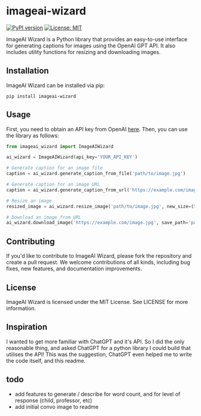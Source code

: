 # imageai-wizard

[![PyPI version](https://badge.fury.io/py/imageai-wizard.svg)](https://badge.fury.io/py/imageai-wizard)
[![License: MIT](https://img.shields.io/badge/License-MIT-yellow.svg)](https://opensource.org/licenses/MIT)

ImageAI Wizard is a Python library that provides an easy-to-use interface for generating captions for images using the OpenAI GPT API. It also includes utility functions for resizing and downloading images.

## Installation

ImageAI Wizard can be installed via pip:

```shell
pip install imageai-wizard
```

## Usage

First, you need to obtain an API key from OpenAI [here](https://beta.openai.com/signup/). Then, you can use the library as follows:

```python
from imageai_wizard import ImageAIWizard

ai_wizard = ImageAIWizard(api_key='YOUR_API_KEY')

# Generate caption for an image file
caption = ai_wizard.generate_caption_from_file('path/to/image.jpg')

# Generate caption for an image URL
caption = ai_wizard.generate_caption_from_url('https://example.com/image.jpg')

# Resize an image
resized_image = ai_wizard.resize_image('path/to/image.jpg', new_size=(500, 500))

# Download an image from URL
ai_wizard.download_image('https://example.com/image.jpg', save_path='path/to/save/image.jpg')
```

## Contributing

If you'd like to contribute to ImageAI Wizard, please fork the repository and create a pull request. We welcome contributions of all kinds, including bug fixes, new features, and documentation improvements.

## License

ImageAI Wizard is licensed under the MIT License. See LICENSE for more information.

## Inspiration

I wanted to get more familiar with ChatGPT and it's API. So I did the only reasonable thing, and asked ChatGPT for a python library I could build that utilises the API! This was the suggestion, ChatGPT even helped me to write the code itself, and this readme.


## todo

- add features to generate / describe for word count, and for level of response (child, professor, etc)
- add initial convo image to readme

